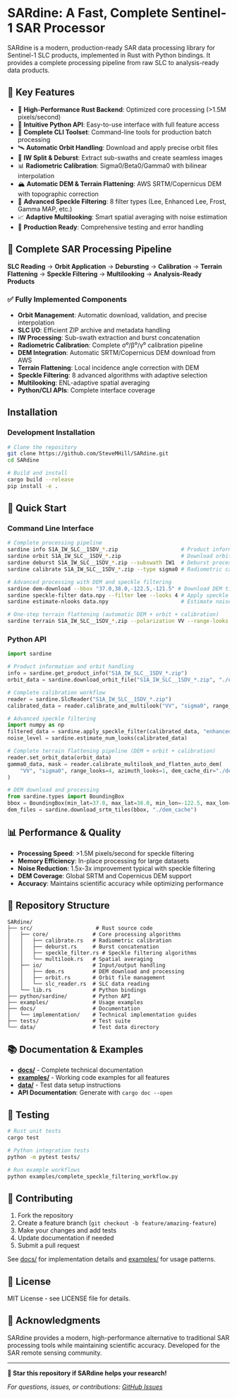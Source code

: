 # SARdine: A Fast, Complete Sentinel-1 SAR Processor 

SARdine is a modern, production-ready SAR data processing library for Sentinel-1 SLC products, implemented in Rust with Python bindings. It provides a complete processing pipeline from raw SLC to analysis-ready data products.

## 🌟 Key Features

- 🚀 **High-Performance Rust Backend**: Optimized core processing (>1.5M pixels/second)
- 🐍 **Intuitive Python API**: Easy-to-use interface with full feature access
- 📱 **Complete CLI Toolset**: Command-line tools for production batch processing
- 🛰️ **Automatic Orbit Handling**: Download and apply precise orbit files
- 📡 **IW Split & Deburst**: Extract sub-swaths and create seamless images
- 📊 **Radiometric Calibration**: Sigma0/Beta0/Gamma0 with bilinear interpolation
- 🏔️ **Automatic DEM & Terrain Flattening**: AWS SRTM/Copernicus DEM with topographic correction
- 🎯 **Advanced Speckle Filtering**: 8 filter types (Lee, Enhanced Lee, Frost, Gamma MAP, etc.)
- 📈 **Adaptive Multilooking**: Smart spatial averaging with noise estimation
- 🧪 **Production Ready**: Comprehensive testing and error handling

## 🎯 Complete SAR Processing Pipeline

**SLC Reading** → **Orbit Application** → **Debursting** → **Calibration** → **Terrain Flattening** → **Speckle Filtering** → **Multilooking** → **Analysis-Ready Products**

### ✅ Fully Implemented Components
- **Orbit Management**: Automatic download, validation, and precise interpolation
- **SLC I/O**: Efficient ZIP archive and metadata handling
- **IW Processing**: Sub-swath extraction and burst concatenation
- **Radiometric Calibration**: Complete σ⁰/β⁰/γ⁰ calibration pipeline
- **DEM Integration**: Automatic SRTM/Copernicus DEM download from AWS
- **Terrain Flattening**: Local incidence angle correction with DEM
- **Speckle Filtering**: 8 advanced algorithms with adaptive selection
- **Multilooking**: ENL-adaptive spatial averaging
- **Python/CLI APIs**: Complete interface coverage

## Installation

### Development Installation

```bash
# Clone the repository
git clone https://github.com/SteveMHill/SARdine.git
cd SARdine

# Build and install
cargo build --release
pip install -e .
```

## 🚀 Quick Start

### Command Line Interface

```bash
# Complete processing pipeline
sardine info S1A_IW_SLC__1SDV_*.zip                    # Product information
sardine orbit S1A_IW_SLC__1SDV_*.zip                   # Download orbit files
sardine deburst S1A_IW_SLC__1SDV_*.zip --subswath IW1  # Deburst processing
sardine calibrate S1A_IW_SLC__1SDV_*.zip --type sigma0 # Radiometric calibration

# Advanced processing with DEM and speckle filtering
sardine dem-download --bbox "37.0,38.0,-122.5,-121.5" # Download DEM tiles
sardine speckle-filter data.npy --filter lee --looks 4 # Apply speckle filter
sardine estimate-nlooks data.npy                       # Estimate noise levels

# One-step terrain flattening (automatic DEM + orbit + calibration)
sardine terrain S1A_IW_SLC__1SDV_*.zip --polarization VV --range-looks 4 --azimuth-looks 1
```

### Python API

```python
import sardine

# Product information and orbit handling
info = sardine.get_product_info("S1A_IW_SLC__1SDV_*.zip")
orbit_data = sardine.download_orbit_file("S1A_IW_SLC__1SDV_*.zip", "./orbit_files/")

# Complete calibration workflow
reader = sardine.SlcReader("S1A_IW_SLC__1SDV_*.zip")
calibrated_data = reader.calibrate_and_multilook("VV", "sigma0", range_looks=3, azimuth_looks=3)

# Advanced speckle filtering
import numpy as np
filtered_data = sardine.apply_speckle_filter(calibrated_data, "enhanced_lee", num_looks=4)
noise_level = sardine.estimate_num_looks(calibrated_data)

# Complete terrain flattening pipeline (DEM + orbit + calibration)
reader.set_orbit_data(orbit_data)
gamma0_data, mask = reader.calibrate_multilook_and_flatten_auto_dem(
    "VV", "sigma0", range_looks=4, azimuth_looks=1, dem_cache_dir="./dem_cache"
)

# DEM download and processing
from sardine.types import BoundingBox
bbox = BoundingBox(min_lat=37.0, max_lat=38.0, min_lon=-122.5, max_lon=-121.5)
dem_files = sardine.download_srtm_tiles(bbox, "./dem_cache")
```

## 📊 Performance & Quality

- **Processing Speed**: >1.5M pixels/second for speckle filtering
- **Memory Efficiency**: In-place processing for large datasets  
- **Noise Reduction**: 1.5x-3x improvement typical with speckle filtering
- **DEM Coverage**: Global SRTM and Copernicus DEM support
- **Accuracy**: Maintains scientific accuracy while optimizing performance

## 📁 Repository Structure

```
SARdine/
├── src/                    # Rust source code
│   ├── core/              # Core processing algorithms
│   │   ├── calibrate.rs   # Radiometric calibration
│   │   ├── deburst.rs     # Burst concatenation
│   │   ├── speckle_filter.rs # Speckle filtering algorithms
│   │   └── multilook.rs   # Spatial averaging
│   ├── io/                # Input/output handling
│   │   ├── dem.rs         # DEM download and processing
│   │   ├── orbit.rs       # Orbit file management
│   │   └── slc_reader.rs  # SLC data reading
│   └── lib.rs             # Python bindings
├── python/sardine/        # Python API
├── examples/              # Usage examples
├── docs/                  # Documentation
│   └── implementation/    # Technical implementation guides
├── tests/                 # Test suite
└── data/                  # Test data directory
```

## 📚 Documentation & Examples

- **[docs/](docs/)** - Complete technical documentation
- **[examples/](examples/)** - Working code examples for all features  
- **[data/](data/)** - Test data setup instructions
- **API Documentation**: Generate with `cargo doc --open`

## 🧪 Testing

```bash
# Rust unit tests
cargo test

# Python integration tests  
python -m pytest tests/

# Run example workflows
python examples/complete_speckle_filtering_workflow.py
```

## 🤝 Contributing

1. Fork the repository
2. Create a feature branch (`git checkout -b feature/amazing-feature`)
3. Make your changes and add tests
4. Update documentation if needed
5. Submit a pull request

See [docs/](docs/) for implementation details and [examples/](examples/) for usage patterns.

## 📄 License

MIT License - see LICENSE file for details.

## 🙏 Acknowledgments

SARdine provides a modern, high-performance alternative to traditional SAR processing tools while maintaining scientific accuracy. Developed for the SAR remote sensing community.

---

**🌟 Star this repository if SARdine helps your research!**

*For questions, issues, or contributions: [GitHub Issues](https://github.com/SteveMHill/SARdine/issues)*
